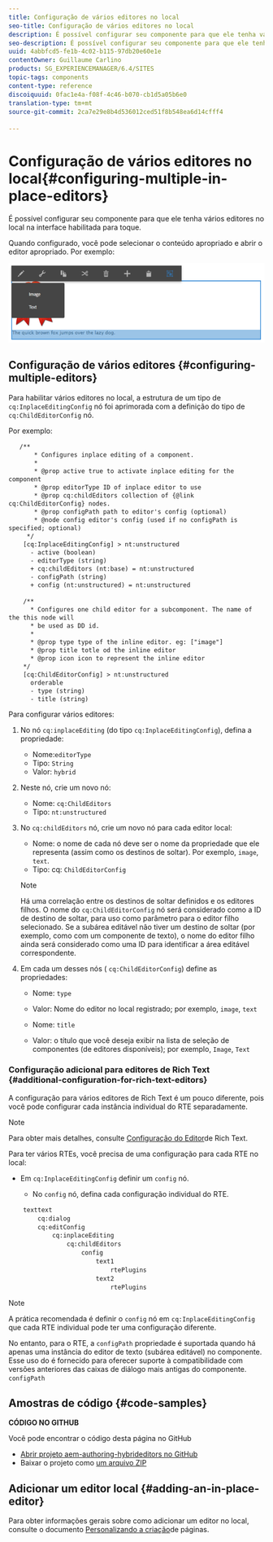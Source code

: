 ```yaml
---
title: Configuração de vários editores no local
seo-title: Configuração de vários editores no local
description: É possível configurar seu componente para que ele tenha vários editores no local
seo-description: É possível configurar seu componente para que ele tenha vários editores no local
uuid: 4abbfcd5-fe1b-4c02-b115-97db20e60e1e
contentOwner: Guillaume Carlino
products: SG_EXPERIENCEMANAGER/6.4/SITES
topic-tags: components
content-type: reference
discoiquuid: 0fac1e4a-f08f-4c46-b070-cb1d5a05b6e0
translation-type: tm+mt
source-git-commit: 2ca7e29e8b4d536012ced51f8b548ea6d14cfff4

---
```



# Configuração de vários editores no local{#configuring-multiple-in-place-editors}

É possível configurar seu componente para que ele tenha vários editores no local na interface habilitada para toque.

Quando configurado, você pode selecionar o conteúdo apropriado e abrir o editor apropriado. Por exemplo:

![chlimage_1-8](assets/chlimage_1-8.png)

## Configuração de vários editores {#configuring-multiple-editors}

Para habilitar vários editores no local, a estrutura de um tipo de `cq:InplaceEditingConfig` nó foi aprimorada com a definição do tipo de `cq:ChildEditorConfig` nó.

Por exemplo:

```
   /**
       * Configures inplace editing of a component.
       *
       * @prop active true to activate inplace editing for the component
       * @prop editorType ID of inplace editor to use
       * @prop cq:childEditors collection of {@link cq:ChildEditorConfig} nodes.
       * @prop configPath path to editor's config (optional)
       * @node config editor's config (used if no configPath is specified; optional)
     */
    [cq:InplaceEditingConfig] > nt:unstructured
      - active (boolean)
      - editorType (string)
      + cq:childEditors (nt:base) = nt:unstructured
      - configPath (string)
      + config (nt:unstructured) = nt:unstructured

    /**
      * Configures one child editor for a subcomponent. The name of the this node will
      * be used as DD id.
      *
      * @prop type type of the inline editor. eg: ["image"]
      * @prop title totle od the inline editor
      * @prop icon icon to represent the inline editor
    */
    [cq:ChildEditorConfig] > nt:unstructured
      orderable
      - type (string)
      - title (string)
```

Para configurar vários editores:

1. No nó `cq:inplaceEditing` (do tipo `cq:InplaceEditingConfig`), defina a propriedade:

   * Nome:`editorType`
   * Tipo: `String`
   * Valor: `hybrid`

1. Neste nó, crie um novo nó:

   * Nome: `cq:ChildEditors`
   * Tipo: `nt:unstructured`

1. No `cq:childEditors` nó, crie um novo nó para cada editor local:

   * Nome: o nome de cada nó deve ser o nome da propriedade que ele representa (assim como os destinos de soltar). Por exemplo, `image`, `text`.
   * Tipo: cq: `ChildEditorConfig`
   >[!NOTE]
   >
   >Há uma correlação entre os destinos de soltar definidos e os editores filhos. O nome do `cq:ChildEditorConfig` nó será considerado como a ID de destino de soltar, para uso como parâmetro para o editor filho selecionado. Se a subárea editável não tiver um destino de soltar (por exemplo, como com um componente de texto), o nome do editor filho ainda será considerado como uma ID para identificar a área editável correspondente.

1. Em cada um desses nós ( `cq:ChildEditorConfig`) define as propriedades:

   * Nome: `type`
   * Valor: Nome do editor no local registrado; por exemplo, `image`, `text`

   * Nome: `title`
   * Valor: o título que você deseja exibir na lista de seleção de componentes (de editores disponíveis); por exemplo, `Image`, `Text`

### Configuração adicional para editores de Rich Text {#additional-configuration-for-rich-text-editors}

A configuração para vários editores de Rich Text é um pouco diferente, pois você pode configurar cada instância individual do RTE separadamente.

>[!NOTE]
>
>Para obter mais detalhes, consulte [Configuração do Editor](/help/sites-administering/rich-text-editor.md)de Rich Text.

Para ter vários RTEs, você precisa de uma configuração para cada RTE no local:

* Em `cq:InplaceEditingConfig` definir um `config` nó.

   * No `config` nó, defina cada configuração individual do RTE.

```xml
    texttext
        cq:dialog
        cq:editConfig
            cq:inplaceEditing
                cq:childEditors
                    config
                        text1
                            rtePlugins
                        text2
                            rtePlugins
```

>[!NOTE]
>
>A prática recomendada é definir o `config` nó em `cq:InplaceEditingConfig` que cada RTE individual pode ter uma configuração diferente.
>
>No entanto, para o RTE, a `configPath` propriedade é suportada quando há apenas uma instância do editor de texto (subárea editável) no componente. Esse uso do é fornecido para oferecer suporte à compatibilidade com versões anteriores das caixas de diálogo mais antigas do componente. `configPath`

## Amostras de código {#code-samples}

**CÓDIGO NO GITHUB**

Você pode encontrar o código desta página no GitHub

* [Abrir projeto aem-authoring-hybrideditors no GitHub](https://github.com/Adobe-Marketing-Cloud/aem-authoring-hybrideditors)
* Baixar o projeto como [um arquivo ZIP](https://github.com/Adobe-Marketing-Cloud/aem-authoring-hybrideditors/archive/master.zip)

## Adicionar um editor local {#adding-an-in-place-editor}

Para obter informações gerais sobre como adicionar um editor no local, consulte o documento [Personalizando a criação](/help/sites-developing/customizing-page-authoring-touch.md#add-new-in-place-editor)de páginas.
